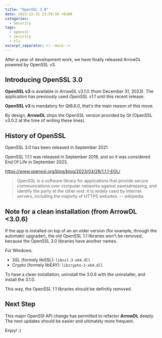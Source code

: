 ```yaml
---
title: "OpenSSL 3.0"
date: 2023-12-31 23:59:59 +0100
categories:
  - Security
tags:
  - openssl
  - security
  - tls
excerpt_separator: <!--more-->
---
```


After a year of development work, we have finally released ArrowDL powered by OpenSSL v3.

<!--more-->

## Introducing OpenSSL 3.0

**OpenSSL v3** is available in *ArrowDL* v3.1.0 (from December 31, 2023).
The application has previously used *OpenSSL v1.1* until this recent release.

**OpenSSL v3** is mandatory for Qt6.6.0, that's the main reason of this move.

By design, **ArrowDL** ships the OpenSSL version provided by Qt (OpenSSL v3.0.2 at the time of writing these lines).


## History of OpenSSL

OpenSSL 3.0 has been released in September 2021.

OpenSSL 1.1.1 was released in September 2018, and so it was considered End Of Life in September 2023.

https://www.openssl.org/blog/blog/2023/03/28/1.1.1-EOL/

> OpenSSL is a software library for applications that provide secure communications over computer networks against eavesdropping, and identify the party at the other end.
> It is widely used by Internet servers, including the majority of HTTPS websites. 
> -- wikipedia


## Note for a clean installation (from ArrowDL <3.0.6)

If the app is installed on top of an an older version (for example, through the automatic upgrader),
the old OpenSSL 1.1 libraries won't be removed, because the OpenSSL 3.0 libraries have another names.

For Windows:
- SSL (formely libSSL): `libssl-3-x64.dll`
- Crypto (formely libEAY): `libcrypto-3-x64.dll`

To have a clean installation, uninstall the 3.0.6 with the uninstaller, and install the 3.1.0.

This way, the OpenSSL 1.1 libraries should be definitly removed.


## Next Step

This major OpenSSl API change has permitted to refactor **ArrowDL** deeply.
The next updates should be easier and ultimately more frequent.


Enjoy! :)
